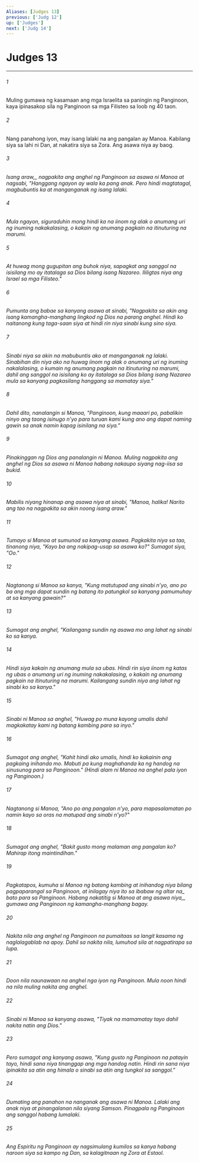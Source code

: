 ```yaml
---
Aliases: [Judges 13]
previous: ['Judg 12']
up: ['Judges']
next: ['Judg 14']
---
```

# Judges 13

***






















###### 1 










Muling gumawa ng kasamaan ang mga Israelita sa paningin ng Panginoon, kaya ipinasakop sila ng Panginoon sa mga Filisteo sa loob ng 40 taon. 





















###### 2 










Nang panahong iyon, may isang lalaki na ang pangalan ay Manoa. Kabilang siya sa lahi ni Dan, at nakatira siya sa Zora. Ang asawa niya ay baog. 





















###### 3 










<i class="trans-change">Isang araw,_ nagpakita ang anghel ng Panginoon sa asawa ni Manoa at nagsabi, "Hanggang ngayon ay wala ka pang anak. Pero hindi magtatagal, magbubuntis ka at manganganak ng isang lalaki. 





















###### 4 










Mula ngayon, siguraduhin mong hindi ka na iinom ng alak o anumang uri ng inuming nakakalasing, o kakain ng anumang pagkain na itinuturing na marumi. 





















###### 5 










At huwag mong gugupitan ang buhok niya, sapagkat ang sanggol na isisilang mo ay itatalaga sa Dios bilang isang Nazareo. Ililigtas niya ang Israel sa mga Filisteo." 





















###### 6 










Pumunta ang babae sa kanyang asawa at sinabi, "Nagpakita sa akin ang isang kamangha-manghang lingkod ng Dios na parang anghel. Hindi ko naitanong kung taga-saan siya at hindi rin niya sinabi kung sino siya. 





















###### 7 










Sinabi niya sa akin na mabubuntis ako at manganganak ng lalaki. Sinabihan din niya ako na huwag iinom ng alak o anumang uri ng inuming nakalalasing, o kumain ng anumang pagkain na itinuturing na marumi, dahil ang sanggol na isisilang ko ay itatalaga sa Dios bilang isang Nazareo mula sa kanyang pagkasilang hanggang sa mamatay siya." 





















###### 8 










Dahil dito, nanalangin si Manoa, "Panginoon, kung maaari po, pabalikin ninyo ang taong isinugo nʼyo para turuan kami kung ano ang dapat naming gawin sa anak namin kapag isinilang na siya." 





















###### 9 










Pinakinggan ng Dios ang panalangin ni Manoa. Muling nagpakita ang anghel ng Dios sa asawa ni Manoa habang nakaupo siyang nag-iisa sa bukid. 





















###### 10 










Mabilis niyang hinanap ang asawa niya at sinabi, "Manoa, halika! Narito ang tao na nagpakita sa akin noong isang araw." 





















###### 11 










Tumayo si Manoa at sumunod sa kanyang asawa. Pagkakita niya sa tao, tinanong niya, "Kayo ba ang nakipag-usap sa asawa ko?" Sumagot siya, "Oo." 





















###### 12 










Nagtanong si Manoa sa kanya, "Kung matutupad ang sinabi nʼyo, ano po ba ang mga dapat sundin ng batang ito patungkol sa kanyang pamumuhay at sa kanyang gawain?" 





















###### 13 










Sumagot ang anghel, "Kailangang sundin ng asawa mo ang lahat ng sinabi ko sa kanya. 





















###### 14 










Hindi siya kakain ng anumang mula sa ubas. Hindi rin siya iinom ng katas ng ubas o anumang uri ng inuming nakakalasing, o kakain ng anumang pagkain na itinuturing na marumi. Kailangang sundin niya ang lahat ng sinabi ko sa kanya." 





















###### 15 










Sinabi ni Manoa sa anghel, "Huwag po muna kayong umalis dahil magkakatay kami ng batang kambing para sa inyo." 





















###### 16 










Sumagot ang anghel, "Kahit hindi ako umalis, hindi ko kakainin ang pagkaing inihanda mo. Mabuti pa kung maghahanda ka ng handog na sinusunog para sa Panginoon." (Hindi alam ni Manoa na anghel pala iyon ng Panginoon.) 





















###### 17 










Nagtanong si Manoa, "Ano po ang pangalan nʼyo, para mapasalamatan po namin kayo sa oras na matupad ang sinabi nʼyo?" 





















###### 18 










Sumagot ang anghel, "Bakit gusto mong malaman ang pangalan ko? Mahirap itong maintindihan." 





















###### 19 










Pagkatapos, kumuha si Manoa ng batang kambing at inihandog niya bilang pagpaparangal sa Panginoon, at inilagay niya ito sa ibabaw ng <i class="trans-change">altar na_ bato para sa Panginoon. <i class="trans-change">Habang nakatitig si Manoa at ang asawa niya,_ gumawa ang Panginoon ng kamangha-manghang bagay. 





















###### 20 










Nakita nila ang anghel ng Panginoon na pumaitaas sa langit kasama ng naglalagablab na apoy. Dahil sa nakita nila, lumuhod sila at nagpatirapa sa lupa. 





















###### 21 










Doon nila naunawaan na anghel nga iyon ng Panginoon. Mula noon hindi na nila muling nakita ang anghel. 





















###### 22 










Sinabi ni Manoa sa kanyang asawa, "Tiyak na mamamatay tayo dahil nakita natin ang Dios." 





















###### 23 










Pero sumagot ang kanyang asawa, "Kung gusto ng Panginoon na patayin tayo, hindi sana niya tinanggap ang mga handog natin. Hindi rin sana niya ipinakita sa atin ang himala o sinabi sa atin ang tungkol sa sanggol." 





















###### 24 










Dumating ang panahon na nanganak ang asawa ni Manoa. Lalaki ang anak niya at pinangalanan nila siyang Samson. Pinagpala ng Panginoon ang sanggol habang lumalaki. 





















###### 25 










Ang Espiritu ng Panginoon ay nagsimulang kumilos sa kanya habang naroon siya sa kampo ng Dan, sa kalagitnaan ng Zora at Estaol.

